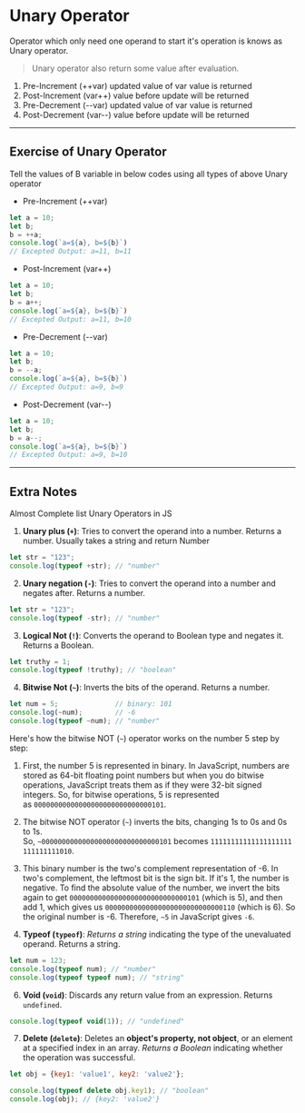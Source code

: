 # Unary Operator

Operator which only need one operand to start it's operation is knows as Unary operator.

> Unary operator also return some value after evaluation.

1. Pre-Increment (++var) updated value of var value is returned
2. Post-Increment (var++) value before update will be returned
3. Pre-Decrement (--var) updated value of var value is returned
4. Post-Decrement (var--) value before update will be returned

---

## Exercise of Unary Operator

Tell the values of B variable in below codes using all types of above Unary operator

- Pre-Increment (++var)

```javascript
let a = 10;
let b;
b = ++a;
console.log(`a=${a}, b=${b}`)
// Excepted Output: a=11, b=11
```

- Post-Increment (var++)

```javascript
let a = 10;
let b;
b = a++;
console.log(`a=${a}, b=${b}`)
// Excepted Output: a=11, b=10
```

- Pre-Decrement (--var)

```javascript
let a = 10;
let b;
b = --a;
console.log(`a=${a}, b=${b}`)
// Excepted Output: a=9, b=9
```

- Post-Decrement (var--)

```javascript
let a = 10;
let b;
b = a--;
console.log(`a=${a}, b=${b}`)
// Excepted Output: a=9, b=10
```

---

## Extra Notes

Almost Complete list Unary Operators in JS

1. **Unary plus (`+`)**: Tries to convert the operand into a number. Returns a number. Usually takes a string and return Number

```javascript
let str = "123";
console.log(typeof +str); // "number"
```

2. **Unary negation (`-`)**: Tries to convert the operand into a number and negates after. Returns a number.

```javascript
let str = "123";
console.log(typeof -str); // "number"
```

3. **Logical Not (`!`)**: Converts the operand to Boolean type and negates it. Returns a Boolean.

```javascript
let truthy = 1;
console.log(typeof !truthy); // "boolean"
```

4. **Bitwise Not (`~`)**: Inverts the bits of the operand. Returns a number.

```javascript
let num = 5;              // binary: 101
console.log(~num);        // -6 
console.log(typeof ~num); // "number"
```

Here's how the bitwise NOT (`~`) operator works on the number 5 step by step:

1. First, the number 5 is represented in binary. In JavaScript, numbers are stored as 64-bit floating point numbers but when you do bitwise operations, JavaScript treats them as if they were 32-bit signed integers. So, for bitwise operations, 5 is represented as `00000000000000000000000000000101`.
2. The bitwise NOT operator (`~`) inverts the bits, changing 1s to 0s and 0s to 1s. So, `~00000000000000000000000000000101` becomes `11111111111111111111111111111010`.
3. This binary number is the two's complement representation of -6. In two's complement, the leftmost bit is the sign bit. If it's 1, the number is negative. To find the absolute value of the number, we invert the bits again to get `00000000000000000000000000000101` (which is 5), and then add 1, which gives us `00000000000000000000000000000110` (which is 6). So the original number is -6.
Therefore, `~5` in JavaScript gives `-6`.

5. **Typeof (`typeof`)**: *Returns a string* indicating the type of the unevaluated operand. Returns a string.

```javascript
let num = 123;
console.log(typeof num); // "number"
console.log(typeof typeof num); // "string"
```

6. **Void (`void`)**: Discards any return value from an expression. Returns `undefined`.

```javascript
console.log(typeof void(1)); // "undefined"
```

7. **Delete (`delete`)**: Deletes an **object's property, not object**, or an element at a specified index in an array. *Returns a Boolean* indicating whether the operation was successful.

```javascript
let obj = {key1: 'value1', key2: 'value2'};

console.log(typeof delete obj.key1); // "boolean"
console.log(obj); // {key2: 'value2'}
```
